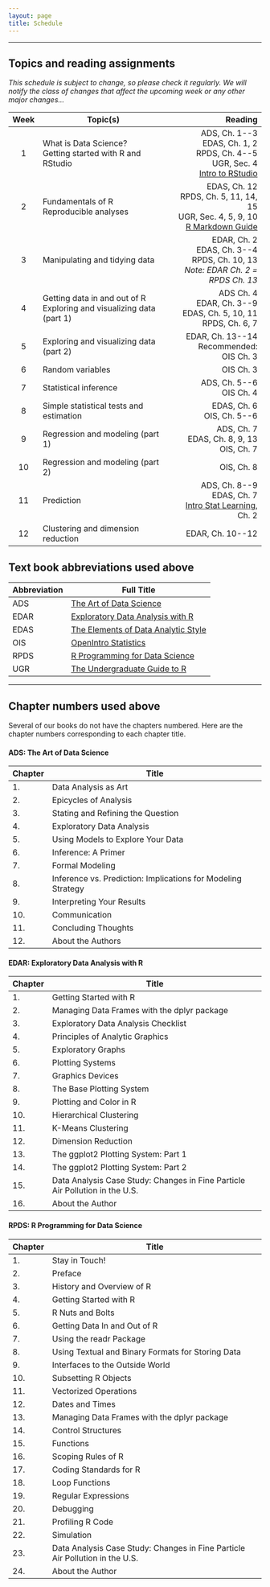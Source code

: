 ```yaml
---
layout: page
title: Schedule
---
```


---

## Topics and reading assignments

*This schedule is subject to change, so please check it regularly.  We will notify the class of changes that affect the upcoming week or any other major changes...*

|  Week  | Topic(s) | Reading |
| :----: | -------- | ------: |
| 1 <a name="week1"></a> | What is Data Science? <br> Getting started with R and RStudio | ADS, Ch. 1--3 <br> EDAS, Ch. 1, 2 <br> RPDS, Ch. 4--5 <br> UGR, Sec. 4 <br> [Intro to RStudio](http://dss.princeton.edu/training/RStudio101.pdf) |
| 2 | Fundamentals of R <br> Reproducible analyses | EDAS, Ch. 12 <br> RPDS, Ch. 5, 11, 14, 15 <br> UGR, Sec. 4, 5, 9, 10 <br> [R Markdown Guide](http://rmarkdown.rstudio.com)|
| 3 | Manipulating and tidying data | EDAR, Ch. 2 <br> EDAS, Ch. 3--4 <br> RPDS, Ch. 10, 13 <br> *Note: EDAR Ch. 2 =* <br> *RPDS Ch. 13* |
| 4 | Getting data in and out of R <br> Exploring and visualizing data (part 1) | ADS Ch. 4 <br>  EDAR, Ch. 3--9 <br> EDAS, Ch. 5, 10, 11 <br> RPDS, Ch. 6, 7 |
| 5 | Exploring and visualizing data (part 2) | EDAR, Ch. 13--14 <br> Recommended: <br> OIS Ch. 3 |
| 6 | Random variables | OIS Ch. 3|
| 7 | Statistical inference | ADS, Ch. 5--6 <br> OIS Ch. 4|
| 8 | Simple statistical tests and estimation | EDAS, Ch. 6 <br> OIS, Ch. 5--6|
| 9 | Regression and modeling (part 1) | ADS, Ch. 7 <br> EDAS, Ch. 8, 9, 13 <br> OIS, Ch. 7 |
| 10 | Regression and modeling (part 2) | OIS, Ch. 8 |
| 11 | Prediction | ADS, Ch. 8--9 <br> EDAS, Ch. 7 <br> [Intro Stat Learning](http://www-bcf.usc.edu/~gareth/ISL/ISLR%20Fourth%20Printing.pdf), Ch. 2 |
| 12 | Clustering and dimension reduction | EDAR, Ch. 10--12 |


## Text book abbreviations used above

| Abbreviation | Full Title |
| ---- | ---------- |
ADS |  [The Art of Data Science](https://leanpub.com/artofdatascience)
EDAR | [Exploratory Data Analysis with R](https://leanpub.com/exdata)
EDAS | [The Elements of Data Analytic Style](https://leanpub.com/datastyle)
OIS |  [OpenIntro Statistics](https://www.openintro.org/stat/)
RPDS | [R Programming for Data Science](https://leanpub.com/rprogramming)
UGR |  [The Undergraduate Guide to R](http://genomine.org/papers/undergradguidetoR.pdf)

---

## Chapter numbers used above

Several of our books do not have the chapters numbered. Here are the chapter numbers corresponding to each chapter title.

#### ADS:  The Art of Data Science

| Chapter | Title |
| ------- | ----- |
1. | Data Analysis as Art
2. | Epicycles of Analysis
3. | Stating and Refining the Question
4. | Exploratory Data Analysis
5. | Using Models to Explore Your Data
6. | Inference: A Primer
7. | Formal Modeling
8. | Inference vs. Prediction: Implications for Modeling Strategy
9. | Interpreting Your Results
10. | Communication
11. | Concluding Thoughts
12. | About the Authors


#### EDAR: Exploratory Data Analysis with R

| Chapter | Title |
| ------- | ----- |
1. | Getting Started with R
2. | Managing Data Frames with the dplyr package
3. | Exploratory Data Analysis Checklist
4. | Principles of Analytic Graphics
5. | Exploratory Graphs
6. | Plotting Systems
7. | Graphics Devices
8. | The Base Plotting System
9. | Plotting and Color in R
10. | Hierarchical Clustering
11. | K-Means Clustering
12. | Dimension Reduction
13. | The ggplot2 Plotting System: Part 1
14. | The ggplot2 Plotting System: Part 2
15. | Data Analysis Case Study: Changes in Fine Particle Air Pollution in the U.S.
16. | About the Author

#### RPDS: R Programming for Data Science

| Chapter | Title |
| ------- | ----- |
1. | Stay in Touch!
2. | Preface
3. | History and Overview of R
4. | Getting Started with R
5. | R Nuts and Bolts
6. | Getting Data In and Out of R
7. | Using the readr Package
8. | Using Textual and Binary Formats for Storing Data
9. | Interfaces to the Outside World
10. | Subsetting R Objects
11. | Vectorized Operations
12. | Dates and Times
13. | Managing Data Frames with the dplyr package
14. | Control Structures
15. | Functions
16. | Scoping Rules of R
17. | Coding Standards for R
18. | Loop Functions
19. | Regular Expressions
20. | Debugging
21. | Profiling R Code
22. | Simulation
23. | Data Analysis Case Study: Changes in Fine Particle Air Pollution in the U.S.
24. | About the Author
